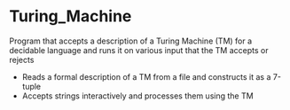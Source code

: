 # Turing_Machine

Program that accepts a description of a Turing Machine (TM) for a decidable language and runs it on various input that the TM accepts or rejects

  - Reads a formal description of a TM  from a file and constructs it as a 7-tuple
  - Accepts strings interactively and processes them using the TM
